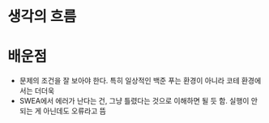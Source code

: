 # 생각의 흐름
# 배운점
- 문제의 조건을 잘 보아야 한다. 특히 일상적인 백준 푸는 환경이 아니라 코테 환경에서는 더더욱
- SWEA에서 에러가 난다는 건, 그냥 틀렸다는 것으로 이해하면 될 듯 함. 실행이 안되는 게 아닌데도 오류라고 뜸
